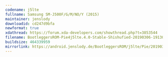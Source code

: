 ```yaml
---
codename: j5lte
fullname: Samsung SM-J500F/G/M/NO/Y (2015)
maintainer: jenslody
downloadid: cd247d9bfa
newformat: true
xdathread: https://forum.xda-developers.com/showthread.php?t=3853544
filename: BootleggersROM-Pie4j5lte.4.0-Stable-Shishufied-20190306-191304.zip
buildsize: 464339959
mirrorlink: https://android.jenslody.de/BootleggersROM/j5lte/Pie/20190306-191304/
---
```


